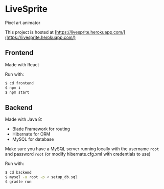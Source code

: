 # LiveSprite
Pixel art animator 

This project is hosted at [https://livesprite.herokuapp.com/](https://livesprite.herokuapp.com/)

## Frontend

Made with React

Run with:
```bash
$ cd frontend
$ npm i
$ npm start
```

## Backend

Made with Java 8:
- Blade Framework for routing
- Hibernate for ORM
- MySQL for database

Make sure you have a MySQL server running locally with the username `root` and password `root` (or modify hibernate.cfg.xml with credentials to use)

Run with:
```bash
$ cd backend
$ mysql -u root -p < setup_db.sql
$ gradle run
```
